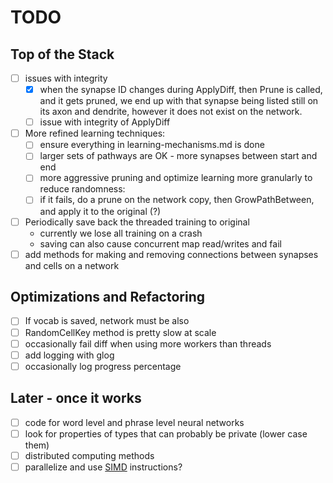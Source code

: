 # TODO

## Top of the Stack
- [ ] issues with integrity
    - [x] when the synapse ID changes during ApplyDiff, then Prune is called, and it gets pruned,
    we end up with that synapse being listed still on its axon and dendrite, however it does
    not exist on the network.
    - [ ] issue with integrity of ApplyDiff
- [ ] More refined learning techniques:
    - [ ] ensure everything in learning-mechanisms.md is done
    - [ ] larger sets of pathways are OK - more synapses between start and end
    - [ ] more aggressive pruning and optimize learning more granularly to reduce randomness:
    - [ ] if it fails, do a prune on the network copy, then GrowPathBetween, and apply it to the original (?)
- [ ] Periodically save back the threaded training to original
    - currently we lose all training on a crash
    - saving can also cause concurrent map read/writes and fail
- [ ] add methods for making and removing connections between synapses and cells on a network

## Optimizations and Refactoring
- [ ] If vocab is saved, network must be also
- [ ] RandomCellKey method is pretty slow at scale
- [ ] occasionally fail diff when using more workers than threads
- [ ] add logging with glog
- [ ] occasionally log progress percentage

## Later - once it works
- [ ] code for word level and phrase level neural networks
- [ ] look for properties of types that can probably be private (lower case them)
- [ ] distributed computing methods
- [ ] parallelize and use [SIMD](https://github.com/bjwbell/gensimd) instructions?
